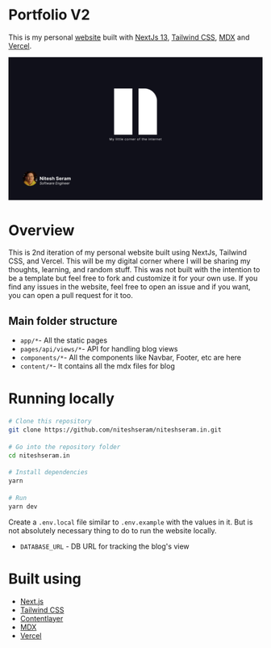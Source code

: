 # Portfolio V2

This is my personal <a href="https://niteshseram.in" target="_blank">website</a> built with <a href="https://nextjs.org/" target="_blank">NextJs 13</a>, <a href="https://tailwindcss.com/">Tailwind CSS</a>, <a href="https://mdxjs.com/">MDX</a> and <a href="https://vercel.com" target="_blank">Vercel</a>.

![Banner](https://github.com/niteshseram/niteshseram.in/blob/main/public/og.png)

# Overview

This is 2nd iteration of my personal website built using NextJs, Tailwind CSS, and Vercel. This will be my digital corner where I will be sharing my thoughts, learning, and random stuff. This was not built with the intention to be a template but feel free to fork and customize it for your own use. If you find any issues in the website, feel free to open an issue and if you want, you can open a pull request for it too.

## Main folder structure

- `app/*`- All the static pages
- `pages/api/views/*`- API for handling blog views
- `components/*`- All the components like Navbar, Footer, etc are here
- `content/*`- It contains all the mdx files for blog

# Running locally

```bash
# Clone this repository
git clone https://github.com/niteshseram/niteshseram.in.git

# Go into the repository folder
cd niteshseram.in

# Install dependencies
yarn

# Run
yarn dev
```

Create a `.env.local` file similar to `.env.example` with the values in it. But is not absolutely necessary thing to do to run the website locally.

- `DATABASE_URL` - DB URL for tracking the blog's view

# Built using

- [Next.js](https://nextjs.org/)
- [Tailwind CSS](https://tailwindcss.com/)
- [Contentlayer](https://contentlayer.dev)
- [MDX](https://mdxjs.com/)
- [Vercel](https://vercel.com)
